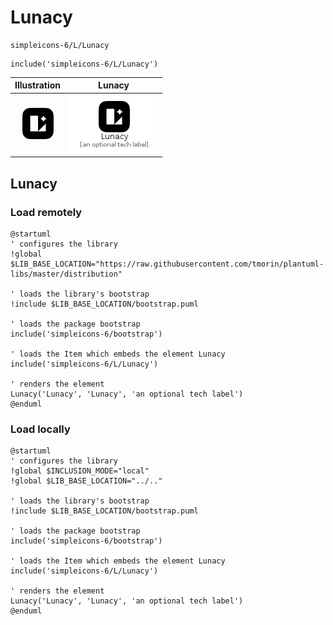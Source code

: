 # Lunacy


```text
simpleicons-6/L/Lunacy
```

```text
include('simpleicons-6/L/Lunacy')
```



| Illustration | Lunacy |
| :---: | :---: |
| ![illustration for Illustration](../../simpleicons-6/L/Lunacy.png) | ![illustration for Lunacy](../../simpleicons-6/L/Lunacy.Local.png) |




## Lunacy

### Load remotely
```plantuml
@startuml
' configures the library
!global $LIB_BASE_LOCATION="https://raw.githubusercontent.com/tmorin/plantuml-libs/master/distribution"

' loads the library's bootstrap
!include $LIB_BASE_LOCATION/bootstrap.puml

' loads the package bootstrap
include('simpleicons-6/bootstrap')

' loads the Item which embeds the element Lunacy
include('simpleicons-6/L/Lunacy')

' renders the element
Lunacy('Lunacy', 'Lunacy', 'an optional tech label')
@enduml
```

### Load locally
```plantuml
@startuml
' configures the library
!global $INCLUSION_MODE="local"
!global $LIB_BASE_LOCATION="../.."

' loads the library's bootstrap
!include $LIB_BASE_LOCATION/bootstrap.puml

' loads the package bootstrap
include('simpleicons-6/bootstrap')

' loads the Item which embeds the element Lunacy
include('simpleicons-6/L/Lunacy')

' renders the element
Lunacy('Lunacy', 'Lunacy', 'an optional tech label')
@enduml
```

